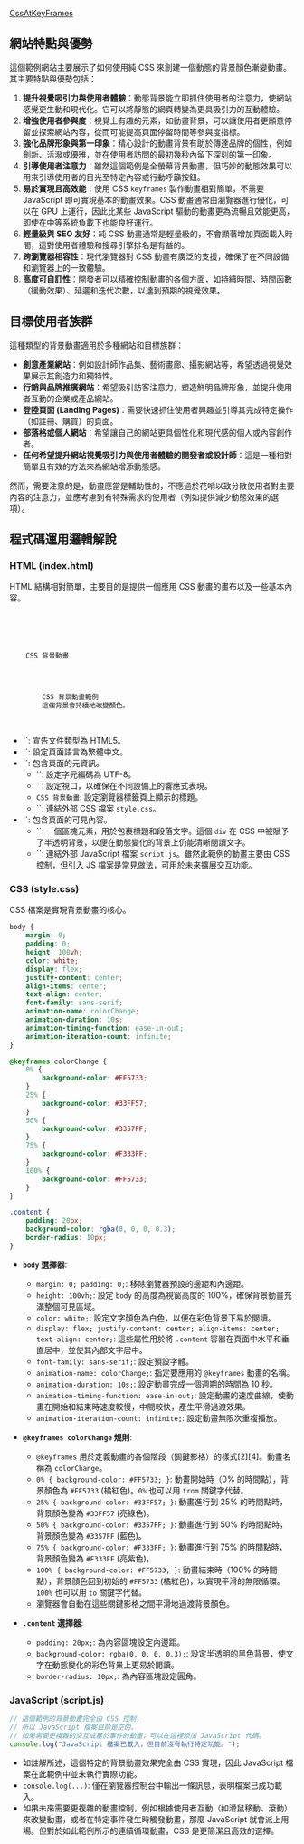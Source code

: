 <a href="https://alfo0924.github.io/CssAtKeyFrames/">CssAtKeyFrames</a>
## 網站特點與優勢

這個範例網站主要展示了如何使用純 CSS 來創建一個動態的背景顏色漸變動畫。其主要特點與優勢包括：

1.  **提升視覺吸引力與使用者體驗**：動態背景能立即抓住使用者的注意力，使網站感覺更生動和現代化。它可以將靜態的網頁轉變為更具吸引力的互動體驗。
2.  **增強使用者參與度**：視覺上有趣的元素，如動畫背景，可以讓使用者更願意停留並探索網站內容，從而可能提高頁面停留時間等參與度指標。
3.  **強化品牌形象與第一印象**：精心設計的動畫背景有助於傳達品牌的個性，例如創新、活潑或優雅，並在使用者訪問的最初幾秒內留下深刻的第一印象。
4.  **引導使用者注意力**：雖然這個範例是全螢幕背景動畫，但巧妙的動態效果可以用來引導使用者的目光至特定內容或行動呼籲按鈕。
5.  **易於實現且高效能**：使用 CSS `keyframes` 製作動畫相對簡單，不需要 JavaScript 即可實現基本的動畫效果。CSS 動畫通常由瀏覽器進行優化，可以在 GPU 上運行，因此比某些 JavaScript 驅動的動畫更為流暢且效能更高，即使在中等系統負載下也能良好運行。
6.  **輕量級與 SEO 友好**：純 CSS 動畫通常是輕量級的，不會顯著增加頁面載入時間，這對使用者體驗和搜尋引擎排名是有益的。
7.  **跨瀏覽器相容性**：現代瀏覽器對 CSS 動畫有廣泛的支援，確保了在不同設備和瀏覽器上的一致體驗。
8.  **高度可自訂性**：開發者可以精確控制動畫的各個方面，如持續時間、時間函數（緩動效果）、延遲和迭代次數，以達到預期的視覺效果。

## 目標使用者族群

這種類型的背景動畫適用於多種網站和目標族群：

*   **創意產業網站**：例如設計師作品集、藝術畫廊、攝影網站等，希望透過視覺效果展示其創造力和獨特性。
*   **行銷與品牌推廣網站**：希望吸引訪客注意力，塑造鮮明品牌形象，並提升使用者互動的企業或產品網站。
*   **登陸頁面 (Landing Pages)**：需要快速抓住使用者興趣並引導其完成特定操作（如註冊、購買）的頁面。
*   **部落格或個人網站**：希望讓自己的網站更具個性化和現代感的個人或內容創作者。
*   **任何希望提升網站視覺吸引力與使用者體驗的開發者或設計師**：這是一種相對簡單且有效的方法來為網站增添動態感。

然而，需要注意的是，動畫應當是輔助性的，不應過於花哨以致分散使用者對主要內容的注意力，並應考慮到有特殊需求的使用者（例如提供減少動態效果的選項）。

## 程式碼運用邏輯解說

### HTML (index.html)

HTML 結構相對簡單，主要目的是提供一個應用 CSS 動畫的畫布以及一些基本內容。

```html



    
    
    CSS 背景動畫
    


    
        CSS 背景動畫範例
        這個背景會持續地改變顏色。
    
    


```

*   ``: 宣告文件類型為 HTML5。
*   ``: 設定頁面語言為繁體中文。
*   ``: 包含頁面的元資訊。
    *   ``: 設定字元編碼為 UTF-8。
    *   ``: 設定視口，以確保在不同設備上的響應式表現。
    *   `CSS 背景動畫`: 設定瀏覽器標籤頁上顯示的標題。
    *   ``: 連結外部 CSS 檔案 `style.css`。
*   ``: 包含頁面的可見內容。
    *   ``: 一個區塊元素，用於包裹標題和段落文字。這個 `div` 在 CSS 中被賦予了半透明背景，以便在動態變化的背景上仍能清晰閱讀文字。
    *   ``: 連結外部 JavaScript 檔案 `script.js`。雖然此範例的動畫主要由 CSS 控制，但引入 JS 檔案是常見做法，可用於未來擴展交互功能。

### CSS (style.css)

CSS 檔案是實現背景動畫的核心。

```css
body {
    margin: 0;
    padding: 0;
    height: 100vh;
    color: white;
    display: flex;
    justify-content: center;
    align-items: center;
    text-align: center;
    font-family: sans-serif;
    animation-name: colorChange;
    animation-duration: 10s;
    animation-timing-function: ease-in-out;
    animation-iteration-count: infinite;
}

@keyframes colorChange {
    0% {
        background-color: #FF5733;
    }
    25% {
        background-color: #33FF57;
    }
    50% {
        background-color: #3357FF;
    }
    75% {
        background-color: #F333FF;
    }
    100% {
        background-color: #FF5733;
    }
}

.content {
    padding: 20px;
    background-color: rgba(0, 0, 0, 0.3);
    border-radius: 10px;
}
```

*   **`body` 選擇器**:
    *   `margin: 0; padding: 0;`: 移除瀏覽器預設的邊距和內邊距。
    *   `height: 100vh;`: 設定 `body` 的高度為視窗高度的 100%，確保背景動畫充滿整個可見區域。
    *   `color: white;`: 設定文字顏色為白色，以便在彩色背景下易於閱讀。
    *   `display: flex; justify-content: center; align-items: center; text-align: center;`: 這些屬性用於將 `.content` 容器在頁面中水平和垂直居中，並使其內部文字居中。
    *   `font-family: sans-serif;`: 設定預設字體。
    *   `animation-name: colorChange;`: 指定要應用的 `@keyframes` 動畫的名稱。
    *   `animation-duration: 10s;`: 設定動畫完成一個週期的時間為 10 秒。
    *   `animation-timing-function: ease-in-out;`: 設定動畫的速度曲線，使動畫在開始和結束時速度較慢，中間較快，產生平滑過渡效果。
    *   `animation-iteration-count: infinite;`: 設定動畫無限次重複播放。

*   **`@keyframes colorChange` 規則**:
    *   `@keyframes` 用於定義動畫的各個階段（關鍵影格）的樣式[2][4]。動畫名稱為 `colorChange`。
    *   `0% { background-color: #FF5733; }`: 動畫開始時（0% 的時間點），背景顏色為 `#FF5733` (橘紅色)。`0%` 也可以用 `from` 關鍵字代替。
    *   `25% { background-color: #33FF57; }`: 動畫進行到 25% 的時間點時，背景顏色變為 `#33FF57` (亮綠色)。
    *   `50% { background-color: #3357FF; }`: 動畫進行到 50% 的時間點時，背景顏色變為 `#3357FF` (藍色)。
    *   `75% { background-color: #F333FF; }`: 動畫進行到 75% 的時間點時，背景顏色變為 `#F333FF` (亮紫色)。
    *   `100% { background-color: #FF5733; }`: 動畫結束時（100% 的時間點），背景顏色回到初始的 `#FF5733` (橘紅色)，以實現平滑的無限循環。`100%` 也可以用 `to` 關鍵字代替。
    *   瀏覽器會自動在這些關鍵影格之間平滑地過渡背景顏色。

*   **`.content` 選擇器**:
    *   `padding: 20px;`: 為內容區塊設定內邊距。
    *   `background-color: rgba(0, 0, 0, 0.3);`: 設定半透明的黑色背景，使文字在動態變化的彩色背景上更易於閱讀。
    *   `border-radius: 10px;`: 為內容區塊設定圓角。

### JavaScript (script.js)

```javascript
// 這個範例的背景動畫完全由 CSS 控制，
// 所以 JavaScript 檔案目前是空的。
// 如果需要更複雜的交互或基於事件的動畫，可以在這裡添加 JavaScript 代碼。
console.log("JavaScript 檔案已載入，但目前沒有執行特定功能。");
```

*   如註解所述，這個特定的背景動畫效果完全由 CSS 實現，因此 JavaScript 檔案在此範例中並未執行實際功能。
*   `console.log(...)`: 僅在瀏覽器控制台中輸出一條訊息，表明檔案已成功載入。
*   如果未來需要更複雜的動畫控制，例如根據使用者互動（如滑鼠移動、滾動）來改變動畫，或者在特定事件發生時觸發動畫，那麼 JavaScript 就會派上用場。但對於如此範例所示的連續循環動畫，CSS 是更簡潔且高效的選擇。

